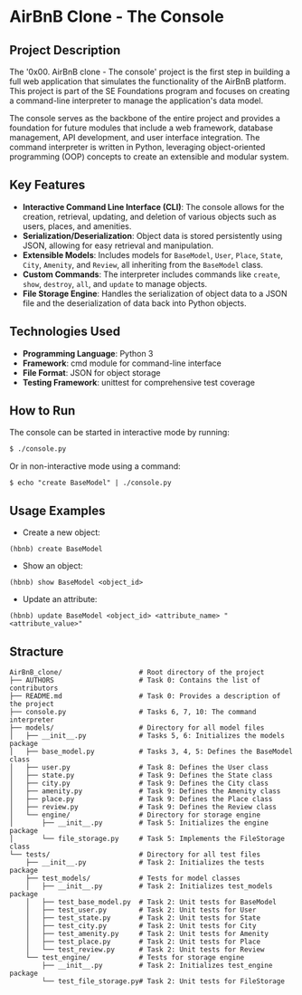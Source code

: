 # AirBnB Clone - The Console

## Project Description
The '0x00. AirBnB clone - The console' project is the first step in building a full web application that simulates the functionality of the AirBnB platform. This project is part of the SE Foundations program and focuses on creating a command-line interpreter to manage the application's data model.

The console serves as the backbone of the entire project and provides a foundation for future modules that include a web framework, database management, API development, and user interface integration. The command interpreter is written in Python, leveraging object-oriented programming (OOP) concepts to create an extensible and modular system.

## Key Features
- **Interactive Command Line Interface (CLI)**: The console allows for the creation, retrieval, updating, and deletion of various objects such as users, places, and amenities.
- **Serialization/Deserialization**: Object data is stored persistently using JSON, allowing for easy retrieval and manipulation.
- **Extensible Models**: Includes models for `BaseModel`, `User`, `Place`, `State`, `City`, `Amenity`, and `Review`, all inheriting from the `BaseModel` class.
- **Custom Commands**: The interpreter includes commands like `create`, `show`, `destroy`, `all`, and `update` to manage objects.
- **File Storage Engine**: Handles the serialization of object data to a JSON file and the deserialization of data back into Python objects.

## Technologies Used
- **Programming Language**: Python 3
- **Framework**: cmd module for command-line interface
- **File Format**: JSON for object storage
- **Testing Framework**: unittest for comprehensive test coverage

## How to Run
The console can be started in interactive mode by running:
```bash
$ ./console.py
```
Or in non-interactive mode using a command:
```
$ echo "create BaseModel" | ./console.py
```

## Usage Examples
- Create a new object:
```
(hbnb) create BaseModel
```
- Show an object:
```
(hbnb) show BaseModel <object_id>
```
- Update an attribute:
```
(hbnb) update BaseModel <object_id> <attribute_name> "<attribute_value>"
```

## Stracture
```
AirBnB_clone/                   # Root directory of the project
├── AUTHORS                     # Task 0: Contains the list of contributors
├── README.md                   # Task 0: Provides a description of the project
├── console.py                  # Tasks 6, 7, 10: The command interpreter
├── models/                     # Directory for all model files
│   ├── __init__.py             # Tasks 5, 6: Initializes the models package
│   ├── base_model.py           # Tasks 3, 4, 5: Defines the BaseModel class
│   ├── user.py                 # Task 8: Defines the User class
│   ├── state.py                # Task 9: Defines the State class
│   ├── city.py                 # Task 9: Defines the City class
│   ├── amenity.py              # Task 9: Defines the Amenity class
│   ├── place.py                # Task 9: Defines the Place class
│   ├── review.py               # Task 9: Defines the Review class
│   └── engine/                 # Directory for storage engine
│       ├── __init__.py         # Task 5: Initializes the engine package
│       └── file_storage.py     # Task 5: Implements the FileStorage class
└── tests/                      # Directory for all test files
    ├── __init__.py             # Task 2: Initializes the tests package
    ├── test_models/            # Tests for model classes
    │   ├── __init__.py         # Task 2: Initializes test_models package
    │   ├── test_base_model.py  # Task 2: Unit tests for BaseModel
    │   ├── test_user.py        # Task 2: Unit tests for User
    │   ├── test_state.py       # Task 2: Unit tests for State
    │   ├── test_city.py        # Task 2: Unit tests for City
    │   ├── test_amenity.py     # Task 2: Unit tests for Amenity
    │   ├── test_place.py       # Task 2: Unit tests for Place
    │   └── test_review.py      # Task 2: Unit tests for Review
    └── test_engine/            # Tests for storage engine
        ├── __init__.py         # Task 2: Initializes test_engine package
        └── test_file_storage.py# Task 2: Unit tests for FileStorage
```
